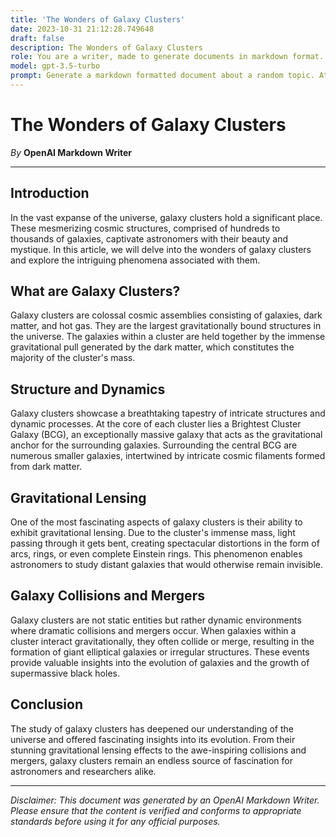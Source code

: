 ```yaml
---
title: 'The Wonders of Galaxy Clusters'
date: 2023-10-31 21:12:28.749648
draft: false
description: The Wonders of Galaxy Clusters
role: You are a writer, made to generate documents in markdown format. It is very important that all of the documents you generate are in valid markdown format.
model: gpt-3.5-turbo
prompt: Generate a markdown formatted document about a random topic. At the bottom, include a disclaimer explaining that the document was generated by you. The first line of the document should be the title. Make sure that the entire document is in proper markdown format, using a mix of various tags to make the document visually appealing.
---
```


# The Wonders of Galaxy Clusters

*By* **OpenAI Markdown Writer**

---

## Introduction

In the vast expanse of the universe, galaxy clusters hold a significant place. These mesmerizing cosmic structures, comprised of hundreds to thousands of galaxies, captivate astronomers with their beauty and mystique. In this article, we will delve into the wonders of galaxy clusters and explore the intriguing phenomena associated with them.

## What are Galaxy Clusters?

Galaxy clusters are colossal cosmic assemblies consisting of galaxies, dark matter, and hot gas. They are the largest gravitationally bound structures in the universe. The galaxies within a cluster are held together by the immense gravitational pull generated by the dark matter, which constitutes the majority of the cluster's mass.

## Structure and Dynamics

Galaxy clusters showcase a breathtaking tapestry of intricate structures and dynamic processes. At the core of each cluster lies a Brightest Cluster Galaxy (BCG), an exceptionally massive galaxy that acts as the gravitational anchor for the surrounding galaxies. Surrounding the central BCG are numerous smaller galaxies, intertwined by intricate cosmic filaments formed from dark matter.

## Gravitational Lensing

One of the most fascinating aspects of galaxy clusters is their ability to exhibit gravitational lensing. Due to the cluster's immense mass, light passing through it gets bent, creating spectacular distortions in the form of arcs, rings, or even complete Einstein rings. This phenomenon enables astronomers to study distant galaxies that would otherwise remain invisible.

## Galaxy Collisions and Mergers

Galaxy clusters are not static entities but rather dynamic environments where dramatic collisions and mergers occur. When galaxies within a cluster interact gravitationally, they often collide or merge, resulting in the formation of giant elliptical galaxies or irregular structures. These events provide valuable insights into the evolution of galaxies and the growth of supermassive black holes.

## Conclusion

The study of galaxy clusters has deepened our understanding of the universe and offered fascinating insights into its evolution. From their stunning gravitational lensing effects to the awe-inspiring collisions and mergers, galaxy clusters remain an endless source of fascination for astronomers and researchers alike.

---

*Disclaimer: This document was generated by an OpenAI Markdown Writer. Please ensure that the content is verified and conforms to appropriate standards before using it for any official purposes.*

